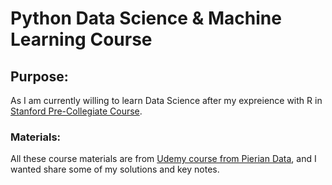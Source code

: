 # Python Data Science & Machine Learning Course 
## Purpose:
As I am currently willing to learn Data Science after my expreience with R in [Stanford Pre-Collegiate Course](https://www.linkedin.com/in/oliver-geun-hyung-park-2b4129319/details/education/). 

### Materials: 
All these course materials are from [Udemy course from Pierian Data](https://www.udemy.com/course/python-for-data-science-and-machine-learning-bootcamp/?couponCode=KEEPLEARNING), and I wanted share some of my solutions and key notes.
